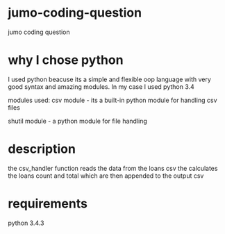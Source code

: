 # jumo-coding-question
jumo coding question

# why I chose python
I used python beacuse its a simple and flexible oop language with very good syntax and amazing modules.
In my case I used python 3.4

modules used:
csv module - 
its a built-in python module for handling csv files

shutil module - 
a python module for file handling

# description
the csv_handler function reads the data from the loans csv the calculates the loans count and total which are then appended to the output csv

# requirements
python 3.4.3

